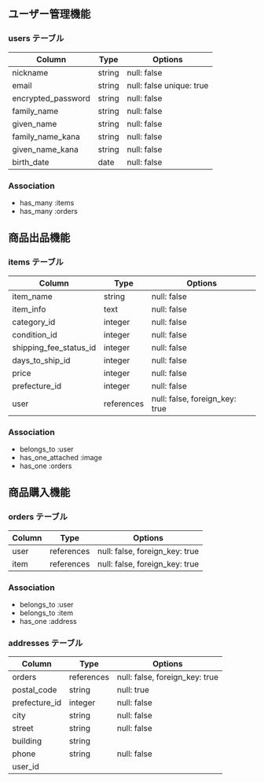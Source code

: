 ## ユーザー管理機能

### users テーブル

| Column          | Type    | Options     |
| --------------- | ------- | ----------- |
| nickname        | string  | null: false |
| email           | string  | null: false unique: true|
| encrypted_password | string  | null: false |
| family_name     | string  | null: false |
|  given_name     | string  | null: false |
| family_name_kana     | string  | null: false |
| given_name_kana   | string  | null: false |
| birth_date      | date  | null: false |

### Association

- has_many :items
- has_many :orders

## 商品出品機能

### items テーブル

| Column        | Type    | Options                        |
| ------------ | ------- | ------------------------------ |
| item_name    | string  | null: false                    |
| item_info    | text    | null: false                    |
| category_id  | integer | null: false                    |
| condition_id | integer | null: false                    |
| shipping_fee_status_id| integer | null: false                    |
| days_to_ship_id | integer | null: false                    |
| price        | integer | null: false                    |
| prefecture_id  | integer  | null: false                    |
| user         | references| null: false, foreign_key: true|

### Association

- belongs_to :user
- has_one_attached :image
- has_one :orders

## 商品購入機能

### orders テーブル

| Column      | Type     | Options                        |
| ------------| -------- | ------------------------------ |
| user     | references | null: false, foreign_key: true |
| item        | references | null: false, foreign_key: true |

### Association

- belongs_to :user
- belongs_to :item
- has_one :address

### addresses テーブル

| Column      | Type     | Options                        |
| ------------| -------- | ------------------------------ |
| orders      | references | null: false, foreign_key: true |
| postal_code | string   | null: true                    |
| prefecture_id  | integer  | null: false                    |
| city        | string   | null: false                    |
| street      | string   | null: false                    |
| building    | string   |                                |
| phone       | string   | null: false                    |
| user_id     | 